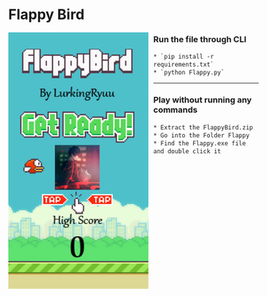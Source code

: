 # Flappy Bird
<img src="glimpse.png"
     alt="A Glimpse of the game"
     style="float: left; margin-right: 10px;" />
### Run the file through CLI
    * `pip install -r requirements.txt`
    * `python Flappy.py`

***
### Play without running any commands
    * Extract the FlappyBird.zip
    * Go into the Folder Flappy
    * Find the Flappy.exe file and double click it